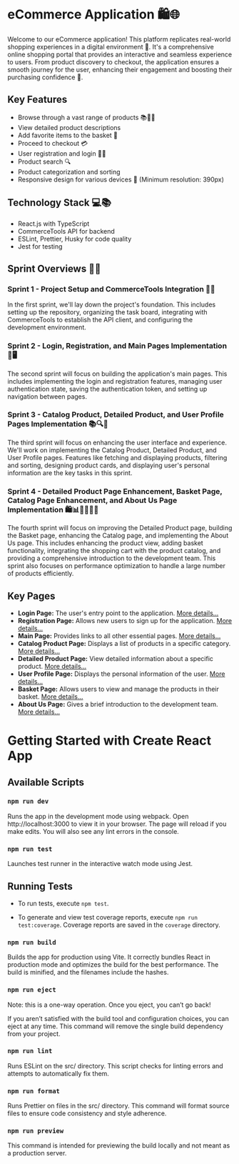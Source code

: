 # eCommerce Application 🛍️🌐

Welcome to our eCommerce application! This platform replicates real-world shopping experiences in a digital environment 🏪. It's a comprehensive online shopping portal that provides an interactive and seamless experience to users. From product discovery to checkout, the application ensures a smooth journey for the user, enhancing their engagement and boosting their purchasing confidence 🚀.

## Key Features

- Browse through a vast range of products 📚👗👟
- View detailed product descriptions
- Add favorite items to the basket 🛒
- Proceed to checkout 💳
- User registration and login 📝🔐
- Product search 🔍
- Product categorization and sorting
- Responsive design for various devices 📲 (Minimum resolution: 390px)

## Technology Stack 💻📚

- React.js with TypeScript
- CommerceTools API for backend
- ESLint, Prettier, Husky for code quality
- Jest for testing

## Sprint Overviews 🏁📅

### Sprint 1 - Project Setup and CommerceTools Integration 🚀🔧

In the first sprint, we'll lay down the project's foundation. This includes setting up the repository, organizing the task board, integrating with CommerceTools to establish the API client, and configuring the development environment.

### Sprint 2 - Login, Registration, and Main Pages Implementation 🔐🖥️

The second sprint will focus on building the application's main pages. This includes implementing the login and registration features, managing user authentication state, saving the authentication token, and setting up navigation between pages.

### Sprint 3 - Catalog Product, Detailed Product, and User Profile Pages Implementation 📚🔍👥

The third sprint will focus on enhancing the user interface and experience. We'll work on implementing the Catalog Product, Detailed Product, and User Profile pages. Features like fetching and displaying products, filtering and sorting, designing product cards, and displaying user's personal information are the key tasks in this sprint.

### Sprint 4 - Detailed Product Page Enhancement, Basket Page, Catalog Page Enhancement, and About Us Page Implementation 🛍️📊🙋‍♂️🙋‍♀️

The fourth sprint will focus on improving the Detailed Product page, building the Basket page, enhancing the Catalog page, and implementing the About Us page. This includes enhancing the product view, adding basket functionality, integrating the shopping cart with the product catalog, and providing a comprehensive introduction to the development team. This sprint also focuses on performance optimization to handle a large number of products efficiently.

## Key Pages

- **Login Page:** The user's entry point to the application. [More details...]()
- **Registration Page:** Allows new users to sign up for the application. [More details...]()
- **Main Page:** Provides links to all other essential pages. [More details...]()
- **Catalog Product Page:** Displays a list of products in a specific category. [More details...]()
- **Detailed Product Page:** View detailed information about a specific product. [More details...]()
- **User Profile Page:** Displays the personal information of the user. [More details...]()
- **Basket Page:** Allows users to view and manage the products in their basket. [More details...]()
- **About Us Page:** Gives a brief introduction to the development team. [More details...]()

# Getting Started with Create React App

## Available Scripts

### `npm run dev`

Runs the app in the development mode using webpack. Open http://localhost:3000 to view it in your browser. The page will reload if you make edits. You will also see any lint errors in the console.

### `npm run test`

Launches test runner in the interactive watch mode using Jest.

## Running Tests

- To run tests, execute `npm test`.

- To generate and view test coverage reports, execute `npm run test:coverage`. Coverage reports are saved in the `coverage` directory.

### `npm run build`

Builds the app for production using Vite. It correctly bundles React in production mode and optimizes the build for the best performance. The build is minified, and the filenames include the hashes.

### `npm run eject`

Note: this is a one-way operation. Once you eject, you can’t go back!

If you aren’t satisfied with the build tool and configuration choices, you can eject at any time. This command will remove the single build dependency from your project.

### `npm run lint`

Runs ESLint on the src/ directory. This script checks for linting errors and attempts to automatically fix them.

### `npm run format`

Runs Prettier on files in the src/ directory. This command will format source files to ensure code consistency and style adherence.

### `npm run preview`

This command is intended for previewing the build locally and not meant as a production server.
